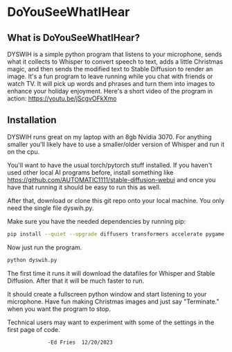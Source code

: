 # DoYouSeeWhatIHear 

## What is DoYouSeeWhatIHear?
DYSWIH is a simple python program that listens to your microphone, sends what it collects to Whisper to convert speech to text, adds a little Christmas magic, and then sends the modified text to Stable Diffusion to render an image. It's a fun program to leave running while you chat with friends or watch TV. It will pick up words and phrases and turn them into images to enhance your holiday enjoyment. Here's a short video of the program in action: https://youtu.be/jScgvOFkXmo

## Installation

DYSWIH runs great on my laptop with an 8gb Nvidia 3070. For anything smaller you'll likely have to use a smaller/older version of Whisper and run it on the cpu.

You'll want to have the usual torch/pytorch stuff installed. If you haven't used other local AI programs before, install something like https://github.com/AUTOMATIC1111/stable-diffusion-webui and once you have that running it should be easy to run this as well. 

After that, download or clone this git repo onto your local machine. You only need the single file dyswih.py.

Make sure you have the needed dependencies by running pip:

```bash
pip install --quiet --upgrade diffusers transformers accelerate pygame
```

Now just run the program.

```python
python dyswih.py
```

The first time it runs it will download the datafiles for Whisper and Stable Diffusion. After that it will be much faster to run.

It should create a fullscreen python window and start listening to your microphone. Have fun making Christmas images and just say "Terminate." when you want the program to stop.

Technical users may want to experiment with some of the settings in the first page of code.

                 -Ed Fries  12/20/2023
